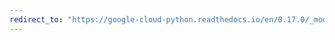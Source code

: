 ```yaml
---
redirect_to: "https://google-cloud-python.readthedocs.io/en/0.17.0/_modules/gcloud/datastore/helpers.html"
---
```

